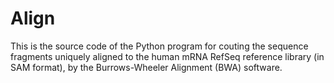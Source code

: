 # Align

This is the source code of the Python program for couting the sequence fragments uniquely aligned to the human mRNA RefSeq reference library (in SAM format), by the Burrows-Wheeler Alignment (BWA) software.

